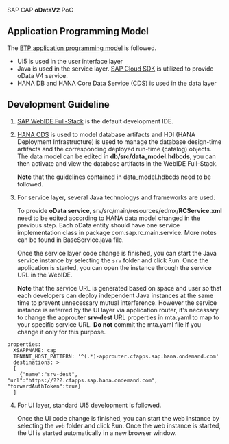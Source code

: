 SAP CAP **oDataV2** PoC


## Application Programming Model
The [BTP application programming model](https://help.sap.com/docs/BTP/65de2977205c403bbc107264b8eccf4b/00823f91779d4d42aa29a498e0535cdf.html) is followed.

* UI5 is used in the user interface layer
* Java is used in the service layer. [SAP Cloud SDK](https://mvnrepository.com/artifact/com.sap.cloud.servicesdk.prov/projects-parent) is utilized to provide oData V4 service.
* HANA DB and HANA Core Data Service (CDS) is used in the data layer

## Development Guideline

1. [SAP WebIDE Full-Stack](https://blogs.sap.com/2017/10/23/sap-web-ide-ninja-4-develop-full-stack-to-do-app-in-sap-web-ide-part-1-database/) is the default development IDE.
   
2. [HANA CDS](https://help.sap.com/viewer/65de2977205c403bbc107264b8eccf4b/Cloud/en-US/855e00bd559742a3b8276fbed4af1008.html) is used to model database artifacts and HDI (HANA Deployment Infrastructure) is used to manage the database design-time artifacts and the corresponding deployed run-time (catalog) objects. The data model can be edited in **db/src/data_model.hdbcds**, you can then activate and view the database artifacts in the WebIDE Full-Stack.
 
   **Note** that the guidelines contained in data_model.hdbcds need to be followed.
  
3. For service layer, several Java technologys and frameworks are used.
   
   To provide **oData service**, srv/src/main/resources/edmx/**RCService.xml** need to be edited according to HANA data model changed in the previous step. Each oData entity should have one service implementation class in package com.sap.rc.main.service. More notes can be found in BaseService.java file.
   
   Once the service layer code change is finished, you can start the Java service instance by selecting the `srv` folder and click <kbd>Run</kbd>. Once the application is started, you can open the instance through the service URL in the WebIDE.

   **Note** that the service URL is generated based on space and user so that each developers can deploy independent Java instances at the same time to prevent unnecessary mutual interference. However the service instance is referred by the UI layer via application router, it's necessary to change the approuter **srv-dest** URL properties in mta.yaml to map to your specific service URL. **Do not** commit the mta.yaml file if you change it only for this purpose.
```
properties:
  XSAPPNAME: cap
  TENANT_HOST_PATTERN: '^(.*)-approuter.cfapps.sap.hana.ondemand.com'
  destinations: >
  [
    {"name":"srv-dest", "url":"https://???.cfapps.sap.hana.ondemand.com", "forwardAuthToken":true}
  ] 
```
4. For UI layer, standard UI5 development is followed.
   
   Once the UI code change is finished, you can start the web instance by selecting the `web` folder and click <kbd>Run</kbd>. Once the web instance is started, the UI is started automatically in a new browser window. 
